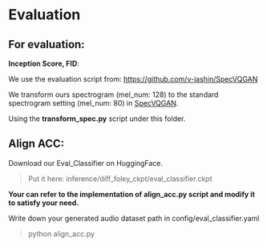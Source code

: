 # Evaluation

## For evaluation: 

**Inception Score, FID**: 

We use the evaluation script from: https://github.com/v-iashin/SpecVQGAN

We transform ours spectrogram (mel_num: 128) to the standard spectrogram setting (mel_num: 80) in [SpecVQGAN](https://github.com/v-iashin/SpecVQGAN).

Using the **transform_spec.py** script under this folder.


## Align ACC:

Download our Eval_Classifier on HuggingFace. 

> Put it here: inference/diff_foley_ckpt/eval_classifier.ckpt

**Your can refer to the implementation of align_acc.py script and modify it to satisfy your need.**



Write down your generated audio dataset path in config/eval_classifier.yaml


> python align_acc.py